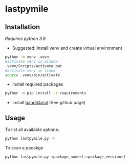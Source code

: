 # lastpymile

## Installation
*Requires python 3.9*

- Suggested: Install venv and create virtual environment
```bash
python -m venv .vevn
#activate venv in window
.venv/Scripts/activate.bat
#activate venv in linux
source .venv/bin/activate
```
- Install required packages
```bash
python -m pip install -r requirements
```

- Install [bandit4mal](https://github.com/lyvd/bandit4mal) (See github page)

## Usage

To list all available options:
```bash
python lastpymile.py -h
```

To scan a pacakge
```bash
python lastpymile.py <package_name>[:<package_version>]
```